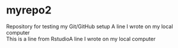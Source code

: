 # myrepo2
Repository for testing my Git/GitHub setup
A line I wrote on my local computer  
This is a line from RstudioA line I wrote on my local computer  
